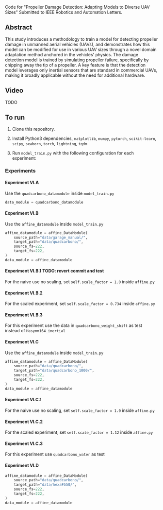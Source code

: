 Code for "Propeller Damage Detection: Adapting Models to Diverse UAV Sizes" Submitted to IEEE Robotics and Automation Letters.

## Abstract
This study introduces a methodology to train a model for detecting propeller damage in unmanned aerial vehicles (UAVs), and demonstrates how this model can be modified for use in various UAV sizes through a novel domain adaptation method anchored in the vehicles' physics. The damage detection model is trained by simulating propeller failure, specifically by chipping away the tip of a propeller. A key feature is that the detection model leverages only inertial sensors that are standard in commercial UAVs, making it broadly applicable without the need for additional hardware.

## Video
TODO


## To run

1. Clone this repository.

1. Install Python3 dependencies, `matplotlib`, `numpy`, `pytorch`, `scikit-learn`, `scipy`, `seaborn`, `torch`, `lightning`, `tqdm`

1. Run `model_train.py` with the following configuration for each experiment:

### Experiments

#### Experiment VI.A

Use the `quadcarbono_datamodule` inside `model_train.py`
```python
data_module = quadcarbono_datamodule
```

#### Experiment VI.B
Use the `affine_datamodule` inside `model_train.py`
```python
affine_datamodule = affine_DataModule(
    source_path="data/garage_manual/",
    target_path="data/quadcarbono/",
    source_fs=222,
    target_fs=222,
)
data_module = affine_datamodule
```

#### Experiment VI.B.1 TODO: revert commit and test
For the naive use no scaling, set `self.scale_factor = 1.0` inside `affine.py`

#### Experiment VI.B.2
For the scaled experiment, set `self.scale_factor = 0.734` inside `affine.py`

#### Experiment VI.B.3
For this experiment use the data in `quadcarbono_weight_shift` as test instead of `Hasymm164_inertial`

#### Experiment VI.C 
Use the `affine_datamodule` inside `model_train.py`
```python
affine_datamodule = affine_DataModule(
    source_path="data/quadcarbono/",
    target_path="data/quadcarbono_1000/",
    source_fs=222,
    target_fs=222,
)
data_module = affine_datamodule
```

#### Experiment VI.C.1
For the naive use no scaling, set `self.scale_factor = 1.0` inside `affine.py`

#### Experiment VI.C.2
For the scaled experiment, set `self.scale_factor = 1.12` inside `affine.py`

#### Experiment VI.C.3
For this experiment use `quadcarbono_water` as test 

#### Experiment VI.D
```python
affine_datamodule = affine_DataModule(
    source_path="data/quadcarbono/",
    target_path="data/hexaF550/",
    source_fs=222,
    target_fs=222,
)
data_module = affine_datamodule
```



